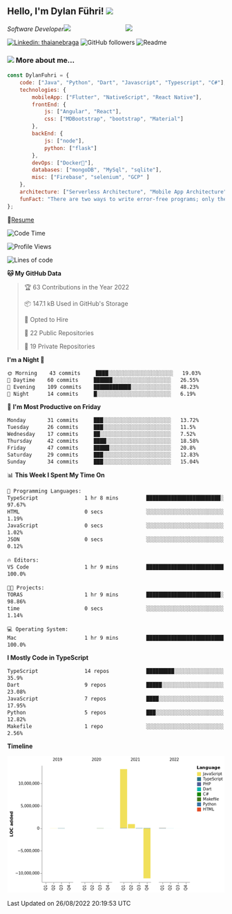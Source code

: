 <h2>Hello, I'm Dylan Führi! <img src="https://media.giphy.com/media/12oufCB0MyZ1Go/giphy.gif" width="50"></h2>
<img align='right' src="https://media.giphy.com/media/836HiJc7pgzy8iNXCn/giphy.gif" width="230">
<p><em>Software Developer</a><img src="https://media.giphy.com/media/WUlplcMpOCEmTGBtBW/giphy.gif" width="30"> 
</em></p>

[![Linkedin: thaianebraga](https://img.shields.io/badge/-Dylan-blue?style=flat-square&logo=Linkedin&logoColor=white&link=https://www.linkedin.com/in/dylan-fuhri/)](https://www.linkedin.com/in/dylan-fuhri/)
![GitHub followers](https://img.shields.io/github/followers/HibiZA?style=social)
![Readme](https://github.com/HibiZA/HibiZA/workflows/Readme/badge.svg)

### <img src="https://media.giphy.com/media/VgCDAzcKvsR6OM0uWg/giphy.gif" width="50"> More about me...  

```javascript
const DylanFuhri = {
    code: ["Java", "Python", "Dart", "Javascript", "Typescript", "C#"],
    technologies: {
        mobileApp: ["Flutter", "NativeScript", "React Native"],
        frontEnd: {
            js: ["Angular", "React"],
            css: ["MDBootstrap", "bootstrap", "Material"]
        },
        backEnd: {
            js: ["node"],
            python: ["flask"]
        },
        devOps: ["Docker🐳"],
        databases: ["mongoDB", "MySql", "sqlite"],
        misc: ["Firebase", "selenium", "GCP" ]
    },
    architecture: ["Serverless Architecture", "Mobile App Architecture"],
    funFact: "There are two ways to write error-free programs; only the third one works"
};
```
📝[Resume](https://drive.google.com/file/d/1RjxKCcvUeoyYgnL_eCwQ9zay77Ayr0Xu/view?usp=sharing)
<!--START_SECTION:waka-->
![Code Time](http://img.shields.io/badge/Code%20Time-1%2C103%20hrs%2048%20mins-blue)

![Profile Views](http://img.shields.io/badge/Profile%20Views-0-blue)

![Lines of code](https://img.shields.io/badge/From%20Hello%20World%20I%27ve%20Written-3%20Million%20lines%20of%20code-blue)

**🐱 My GitHub Data** 

> 🏆 63 Contributions in the Year 2022
 > 
> 📦 147.1 kB Used in GitHub's Storage 
 > 
> 💼 Opted to Hire
 > 
> 📜 22 Public Repositories 
 > 
> 🔑 19 Private Repositories  
 > 
**I'm a Night 🦉** 

```text
🌞 Morning    43 commits     ████░░░░░░░░░░░░░░░░░░░░░   19.03% 
🌆 Daytime    60 commits     ██████░░░░░░░░░░░░░░░░░░░   26.55% 
🌃 Evening    109 commits    ████████████░░░░░░░░░░░░░   48.23% 
🌙 Night      14 commits     █░░░░░░░░░░░░░░░░░░░░░░░░   6.19%

```
📅 **I'm Most Productive on Friday** 

```text
Monday       31 commits     ███░░░░░░░░░░░░░░░░░░░░░░   13.72% 
Tuesday      26 commits     ███░░░░░░░░░░░░░░░░░░░░░░   11.5% 
Wednesday    17 commits     ██░░░░░░░░░░░░░░░░░░░░░░░   7.52% 
Thursday     42 commits     ████░░░░░░░░░░░░░░░░░░░░░   18.58% 
Friday       47 commits     █████░░░░░░░░░░░░░░░░░░░░   20.8% 
Saturday     29 commits     ███░░░░░░░░░░░░░░░░░░░░░░   12.83% 
Sunday       34 commits     ███░░░░░░░░░░░░░░░░░░░░░░   15.04%

```


📊 **This Week I Spent My Time On** 

```text
💬 Programming Languages: 
TypeScript               1 hr 8 mins         ████████████████████████░   97.67% 
HTML                     0 secs              ░░░░░░░░░░░░░░░░░░░░░░░░░   1.19% 
JavaScript               0 secs              ░░░░░░░░░░░░░░░░░░░░░░░░░   1.02% 
JSON                     0 secs              ░░░░░░░░░░░░░░░░░░░░░░░░░   0.12%

🔥 Editors: 
VS Code                  1 hr 9 mins         █████████████████████████   100.0%

🐱‍💻 Projects: 
TORAS                    1 hr 9 mins         ████████████████████████░   98.86% 
time                     0 secs              ░░░░░░░░░░░░░░░░░░░░░░░░░   1.14%

💻 Operating System: 
Mac                      1 hr 9 mins         █████████████████████████   100.0%

```

**I Mostly Code in TypeScript** 

```text
TypeScript               14 repos            █████████░░░░░░░░░░░░░░░░   35.9% 
Dart                     9 repos             █████░░░░░░░░░░░░░░░░░░░░   23.08% 
JavaScript               7 repos             ████░░░░░░░░░░░░░░░░░░░░░   17.95% 
Python                   5 repos             ███░░░░░░░░░░░░░░░░░░░░░░   12.82% 
Makefile                 1 repo              ░░░░░░░░░░░░░░░░░░░░░░░░░   2.56%

```


**Timeline**

![Chart not found](https://raw.githubusercontent.com/HibiZA/HibiZA/master/charts/bar_graph.png) 


 Last Updated on 26/08/2022 20:19:53 UTC
<!--END_SECTION:waka-->
